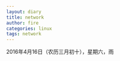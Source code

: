 ```yaml
---
layout: diary
title: network
author: fire
categories: linux
tags: network
---
```


2016年4月16日（农历三月初十），星期六，雨
